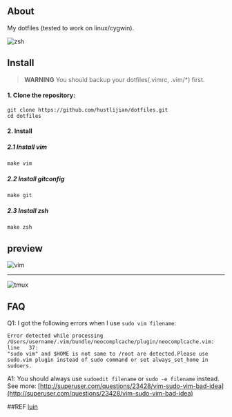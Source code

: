 ## About
My dotfiles (tested to work on linux/cygwin).

![zsh](https://raw.github.com/hustlijian/dotfiles/master/images/zsh.gif)

## Install

> **WARNING** You should backup your dotfiles(.vimrc, .vim/*) first.

#### 1. Clone the repository:

    git clone https://github.com/hustlijian/dotfiles.git
    cd dotfiles

#### 2. Install 

##### 2.1 Install vim 

    make vim

##### 2.2 Install gitconfig

    make git

##### 2.3 Install zsh

    make zsh

## preview

![vim](https://raw.github.com/hustlijian/dotfiles/master/images/vim.png)

---

![tmux](https://raw.github.com/hustlijian/dotfiles/master/images/tmux.png)


## FAQ

Q1: I got the following errors when I use `sudo vim filename`:

    Error detected while processing /Users/username/.vim/bundle/neocomplcache/plugin/neocomplcache.vim:
    line   37:
    "sudo vim" and $HOME is not same to /root are detected.Please use sudo.vim plugin instead of sudo command or set always_set_home in sudoers.

A1: You should always use `sudoedit filename` or `sudo -e filename` instead. See more: [http://superuser.com/questions/23428/vim-sudo-vim-bad-idea](http://superuser.com/questions/23428/vim-sudo-vim-bad-idea)

##REF
[luin](https://github.com/luin/dotfiles)
